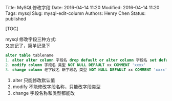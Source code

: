 Title: MySQL修改字段
Date: 2016-04-14 11:20
Modified: 2016-04-14 11:20
Tags: mysql
Slug: mysql-edit-column
Authors: Henry Chen
Status: published

[TOC]

mysql 修改字段三种方式:   
又忘记了，简单记录下

``` sql
alter table tablename 
1. alter alter column 字段名 drop default or alter column 字段名 set default 默认值;
2. modify column 字段名 类型 NOT NULL DEFAULT xx COMMENT 'xxxx'
3. change column 老字段名 新字段名 类型 NOT NULL DEFAULT xx COMMENT 'xxxx'
```

1. alter 只能修改默认值
2. modify 不能修改字段名称，只能改字段类型
3. change 字段名称和类型都能改
